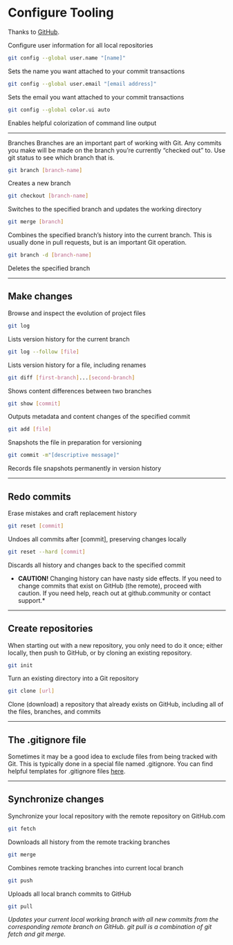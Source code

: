 # Configure Tooling

Thanks to [GitHub](https://github.com/github/training-kit/blob/master/downloads/github-git-cheat-sheet.md).

Configure user information for all local repositories

```bash
git config --global user.name "[name]"
```

Sets the name you want attached to your commit transactions

```bash
git config --global user.email "[email address]"
```

Sets the email you want attached to your commit transactions

```bash
git config --global color.ui auto
```

Enables helpful colorization of command line output

---

Branches
Branches are an important part of working with Git. Any commits you make will be made on the branch you’re currently “checked out” to. Use git status to see which branch that is.

```bash
git branch [branch-name]
```

Creates a new branch

```bash
git checkout [branch-name]
```

Switches to the specified branch and updates the working directory

```bash
git merge [branch]
```

Combines the specified branch’s history into the current branch. This is usually done in pull requests, but is an important Git operation.

```bash
git branch -d [branch-name]
```

Deletes the specified branch

---

## Make changes

Browse and inspect the evolution of project files

```bash
git log
```

Lists version history for the current branch

```bash
git log --follow [file]
```

Lists version history for a file, including renames

```bash
git diff [first-branch]...[second-branch]
```

Shows content differences between two branches

```bash
git show [commit]
```

Outputs metadata and content changes of the specified commit

```bash
git add [file]
```

Snapshots the file in preparation for versioning

```bash
git commit -m"[descriptive message]"
```

Records file snapshots permanently in version history

---

## Redo commits

Erase mistakes and craft replacement history

```bash
git reset [commit]
```

Undoes all commits after [commit], preserving changes locally

```bash
git reset --hard [commit]
```

Discards all history and changes back to the specified commit

* **CAUTION!** Changing history can have nasty side effects. If you need to change commits that exist on GitHub (the remote), proceed with caution. If you need help, reach out at github.community or contact support.*

---

## Create repositories

When starting out with a new repository, you only need to do it once; either locally, then push to GitHub, or by cloning an existing repository.

```bash
git init
```

Turn an existing directory into a Git repository

```bash
git clone [url]
```

Clone (download) a repository that already exists on GitHub, including all of the files, branches, and commits

---

## The .gitignore file

Sometimes it may be a good idea to exclude files from being tracked with Git. This is typically done in a special file named .gitignore. You can find helpful templates for .gitignore files [here](github.com/github/gitignore).

---

## Synchronize changes

Synchronize your local repository with the remote repository on GitHub.com

```bash
git fetch
```

Downloads all history from the remote tracking branches

```bash
git merge
```

Combines remote tracking branches into current local branch

```bash
git push
```

Uploads all local branch commits to GitHub

```bash
git pull
```

*Updates your current local working branch with all new commits from the corresponding remote branch on GitHub. git pull is a combination of git fetch and git merge.*
